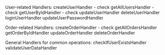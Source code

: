 User-related Handlers:
createUserHandler - check
getAllUsersHandler - check 
getUserByIdHandler - check 
updateUserHandler
deleteUserHandler
loginUserHandler
updateUserPasswordHandler



Order-related Handlers:
createOrderHandler - check 
getAllOrdersHandler
getOrderByIdHandler
updateOrderHandler
deleteOrderHandler



General Handlers for common operations:
checkIfUserExistsHandler
validateUserDataHandler